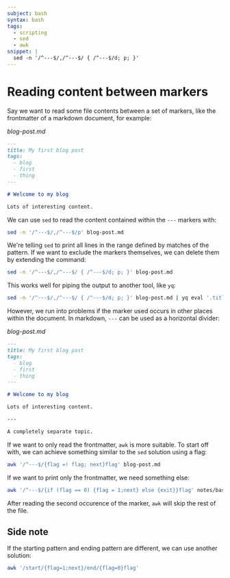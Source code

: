 ```yaml
---
subject: bash
syntax: bash
tags:
  - scripting
  - sed
  - awk
snippet: |
  sed -n '/^---$/,/^---$/ { /^---$/d; p; }'
---
```


# Reading content between markers

Say we want to read some file contents between a set of markers, like the
frontmatter of a markdown document, for example:

*blog-post.md*
```md
---
title: My first blog post
tags:
  - blog
  - first
  - thing
---

# Welcome to my blog

Lots of interesting content.
```

We can use `sed` to read the content contained within the `---` markers with:

```bash
sed -n '/^---$/,/^---$/p' blog-post.md
```

We're telling `sed` to print all lines in the range defined by matches of the
pattern. If we want to exclude the markers themselves, we can delete them by
extending the command:

```bash
sed -n '/^---$/,/^---$/ { /^---$/d; p; }' blog-post.md
```

This works well for piping the output to another tool, like `yq`:

```bash
sed -n '/^---$/,/^---$/ { /^---$/d; p; }' blog-post.md | yq eval '.title' -
```

However, we run into problems if the marker used occurs in other places within
the document. In markdown, `---` can be used as a horizontal divider:

*blog-post.md*
```md
---
title: My first blog post
tags:
  - blog
  - first
  - thing
---

# Welcome to my blog

Lots of interesting content.

---

A completely separate topic.
```

If we want to only read the frontmatter, `awk` is more suitable. To start off
with, we can achieve something similar to the `sed` solution using a flag:

```bash
awk '/^---$/{flag =! flag; next}flag' blog-post.md
```

If we want to print only the frontmatter, we need something else:

```bash
awk '/^---$/{if (flag == 0) {flag = 1;next} else {exit}}flag' notes/bash-substring-contains.md
```

After reading the second occurence of the marker, `awk` will skip the rest of
the file.

## Side note

If the starting pattern and ending pattern are different, we can use another
solution:

```bash
awk '/start/{flag=1;next}/end/{flag=0}flag'
```
